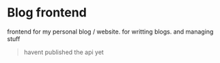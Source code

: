 # Blog frontend

frontend for my personal blog / website. for writting blogs. and managing stuff

> havent published the api yet
